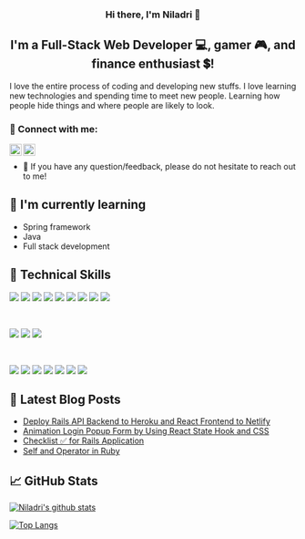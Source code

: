<!-- - 👋 Hi, I’m @Niladri-bit
- 👀 I’m interested in data science
- 🌱 I’m currently learning python and data science
- 💞️ I’m looking to collaborate on my learning journey of python and data science -->


<!---
Niladri-bit/Niladri-bit is a ✨ special ✨ repository because its `README.md` (this file) appears on your GitHub profile.
You can click the Preview link to take a look at your changes.
--->

<!-- <p align="center">
  <img src="https://www.canva.com/design/DAFgWvQDlfA/view" alt="my banner">
</p> -->


<h3 align="center">
<!-- Hi there, I'm <a href="https://www.yushi.dev/" target="_blank" rel="noreferrer">Niladri</a> 👋 -->
  Hi there, I'm Niladri</a> 👋
</h3>

<h2 align="center">
I'm a Full-Stack Web Developer 💻, gamer 🎮, and finance enthusiast 💲!
</h2> 

I love the entire process of coding and developing new stuffs. I love learning new technologies and spending time to meet new people. Learning how people hide things and where people are likely to look.

### 🤝 Connect with me:

<a href="https://www.linkedin.com/in/niladribit/"><img align="left" src="https://raw.githubusercontent.com/yushi1007/yushi1007/main/images/linkedin.svg" alt="Yu Shi | LinkedIn" width="21px"/></a>
<a href="https://www.instagram.com/niladribit"><img align="left" src="https://raw.githubusercontent.com/yushi1007/yushi1007/main/images/instagram.svg" alt="Yu Shi | Instagram" width="21px"/></a>
</br>
- 💬 If you have any question/feedback, please do not hesitate to reach out to me!

<!-- ## 🔭 I'm currently working on

- My old projects
- Restaurant Recommendation App (React-Native)
- Mobile + Desktop Spotify Clone (Working on it soon...)
- My next blog
- My CSS skill -->

## 🌱 I'm currently learning

- Spring framework
- Java
- Full stack development


## 💼 Technical Skills

![](https://img.shields.io/badge/Code-Java-informational?style=flat&logo=Java&color=007396)
![](https://img.shields.io/badge/Code-Spring_Boot-informational?style=flat&logo=spring&color=6DB33F)
![](https://img.shields.io/badge/Code-JavaScript-informational?style=flat&logo=JavaScript&color=F7DF1E)
![](https://img.shields.io/badge/Code-HTML5-informational?style=flat&logo=HTML5&color=E34F26)
![](https://img.shields.io/badge/Code-Kafka-informational?style=flat&logo=Apache-Kafka&color=000000)
![](https://img.shields.io/badge/Code-Python-informational?style=flat&logo=Python&color=3776AB)
![](https://img.shields.io/badge/Code-Docker-informational?style=flat&logo=Docker&color=2496ED)
![](https://img.shields.io/badge/Code-ABAP-informational?style=flat&logo=SAP&color=0FAFFF)
![](https://img.shields.io/badge/Code-SQLite-informational?style=flat&logo=SQLite&color=003B57)

</br>

![](https://img.shields.io/badge/Style-Bootstrap-informational?style=flat&logo=Bootstrap&color=7952B3)
![](https://img.shields.io/badge/Style-CSS3-informational?style=flat&logo=CSS3&color=1572B6)
![](https://img.shields.io/badge/Style-styled--components-informational?style=flat&logo=styled-components&color=DB7093)


</br>

![](https://img.shields.io/badge/Tools-Git-informational?style=flat&logo=Git&color=F05032)
![](https://img.shields.io/badge/Tools-GitHub-informational?style=flat&logo=GitHub&color=181717)
![](https://img.shields.io/badge/Tools-Jenkins-informational?style=flat&logo=Jenkins&color=D24939)
![](https://img.shields.io/badge/Tools-Maven-informational?style=flat&logo=Apache-Maven&color=C71A36)
![](https://img.shields.io/badge/Tools-Postman-informational?style=flat&logo=Postman&color=FF6C37)
![](https://img.shields.io/badge/Tools-NPM-informational?style=flat&logo=NPM&color=CB3837)
![](https://img.shields.io/badge/Tools-Cloud_Foundry-informational?style=flat&logo=CloudFoundry&color=0C6B93)


## 📝 Latest Blog Posts

- [Deploy Rails API Backend to Heroku and React Frontend to Netlify](https://yushi95.medium.com/deploy-rails-api-backend-to-heroku-and-react-frontend-to-netlify-b515239d5022)
- [Animation Login Popup Form by Using React State Hook and CSS](https://medium.com/geekculture/animation-login-popup-form-by-using-react-state-hook-and-css-7ecf803f1fa9)
- [Checklist ✅ for Rails Application](https://yushi95.medium.com/checklist-for-rails-application-30868cb4f48b)
- [Self and Operator in Ruby](https://blog.usejournal.com/self-in-ruby-5e8a91fa4602)

## 📈 GitHub Stats 

[![Niladri's github stats](https://github-readme-streak-stats.herokuapp.com/?user=Niladri-biT)](https://github.com/Niladri-bit)

[![Top Langs](https://github-readme-stats.vercel.app/api/top-langs/?username=Niladri-bit&layout=compact)](https://github.com/Niladri-bit)


